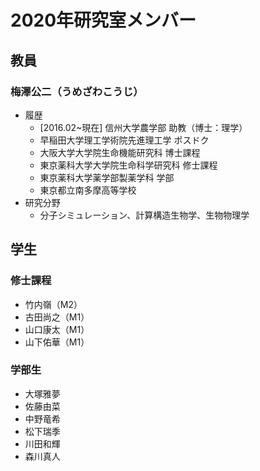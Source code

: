 # 2020年研究室メンバー

## 教員
### 梅澤公二（うめざわこうじ）
- 履歴
    - [2016.02~現在] 信州大学農学部 助教（博士：理学）
    - 早稲田大学理工学術院先進理工学 ポスドク
    - 大阪大学大学院生命機能研究科 博士課程
    - 東京薬科大学大学院生命科学研究科 修士課程
    - 東京薬科大学薬学部製薬学科 学部
    - 東京都立南多摩高等学校
- 研究分野
    - 分子シミュレーション、計算構造生物学、生物物理学

## 学生
### 修士課程
- 竹内嶺（M2）
- 古田尚之（M1）
- 山口康太（M1）
- 山下佑華（M1）

### 学部生 
- 大塚雅夢
- 佐藤由菜
- 中野竜希
- 松下瑞季
- 川田和輝
- 森川真人

